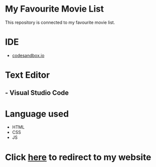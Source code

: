 # My Favourite Movie List
This repository is connected to my favourite movie list. 

# IDE
- [codesandbox.io](https://codesandbox.io)

# Text Editor
## - Visual Studio Code

# Language used 
- HTML
- CSS
- JS

# Click [here](https://harshv-neog-myfavmovies.vercel.app) to redirect to my website
